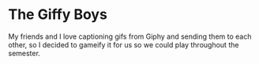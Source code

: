 # The Giffy Boys

My friends and I love captioning gifs from Giphy and sending them to each other, so I decided to gameify it for us so we could play throughout the semester.
